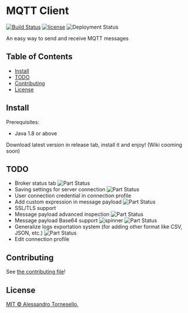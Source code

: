 # MQTT Client

[![Build Status](https://travis-ci.com/iregon/MQTT_Client.svg?branch=master)](https://travis-ci.com/iregon/MQTT_Client)
[![license](https://img.shields.io/github/license/iregon/MQTT_Client.svg)](LICENSE)
![Deployment Status](https://img.shields.io/badge/deployment-in%20progress-red.svg)

An easy way to send and receive MQTT messages

## Table of Contents

- [Install](#install)
- [TODO](#todo)
- [Contributing](#contributing)
- [License](#license)

## Install

Prerequisites:
- Java 1.8 or above

Download latest version in release tab, install it and enjoy!
(Wiki cooming soon)

## TODO
- Broker status tab ![Part Status](https://img.shields.io/static/v1?label=&message=coming%20soon&color=orange)
- Saving settings for server connection ![Part Status](https://img.shields.io/static/v1?label=&message=DONE&color=brigthgreen)
- User connection credential in connection profile
- Add custom expression in message payload ![Part Status](https://img.shields.io/static/v1?label=&message=DONE&color=brigthgreen)
- SSL/TLS support
- Message payload advanced inspection ![Part Status](https://img.shields.io/static/v1?label=&message=DONE&color=brigthgreen)
- Message payload Base64 support ![spinner](https://github.com/sc2-mkr/MQTT_Client/blob/master/gifs/spinner.gif) ![Part Status](https://img.shields.io/static/v1?label=&message=in%20deployment&color=blue)
- Generalize logs exportation system (for adding other format like CSV, JSON, etc.) ![Part Status](https://img.shields.io/static/v1?label=&message=DONE&color=brigthgreen)
- Edit connection profile

## Contributing

See [the contributing file](CONTRIBUTING.md)!

## License

[MIT © Alessandro Tornesello.](LICENSE)
